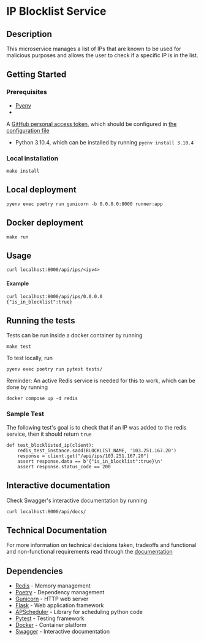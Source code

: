 # IP Blocklist Service

## Description

This microservice manages a list of IPs that are known to be used for malicious purposes and allows
the user to check if a specific IP is in the list.

## Getting Started

### Prerequisites

- [Pyenv](https://github.com/pyenv/pyenv?tab=readme-ov-file#installation)
-
A [GitHub personal access token](https://docs.github.com/en/authentication/keeping-your-account-and-data-secure/managing-your-personal-access-tokens),
which should be configured in [the configuration file](/app/home/config.py)
- Python 3.10.4, which can be installed by running `pyenv install 3.10.4`

### Local installation

    make install

## Local deployment

    pyenv exec poetry run gunicorn -b 0.0.0.0:8000 runner:app

## Docker deployment

    make run

## Usage

    curl localhost:8000/api/ips/<ipv4>

#### Example

    curl localhost:8000/api/ips/0.0.0.0    
    {"is_in_blocklist":true}

## Running the tests

Tests can be run inside a docker container by running

    make test

To test locally, run

    pyenv exec poetry run pytest tests/

Reminder: An active Redis service is needed for this to work, which can be done by running

    docker compose up -d redis

### Sample Test

The following test's goal is to check that if an IP was added
to the redis service, then it should return `true`

    def test_blocklisted_ip(client):
        redis_test_instance.sadd(BLOCKLIST_NAME, '103.251.167.20')
        response = client.get("/api/ips/103.251.167.20")
        assert response.data == b'{"is_in_blocklist":true}\n'
        assert response.status_code == 200

## Interactive documentation

Check Swagger's interactive documentation by running

    curl localhost:8000/api/docs/

## Technical Documentation

For more information on technical decisions taken, tradeoffs and functional and non-functional requirements read through
the [documentation](DOCS.md)

## Dependencies

- [Redis](https://redis.io/) - Memory management
- [Poetry](https://python-poetry.org/) - Dependency management
- [Gunicorn](https://gunicorn.org/) - HTTP web server
- [Flask](https://flask.palletsprojects.com/) - Web application framework
- [APScheduler](https://apscheduler.readthedocs.io/) - Library for scheduling python code
- [Pytest](https://pytest.org/) - Testing framework
- [Docker](https://www.docker.com/) - Container platform
- [Swagger](https://swagger.io/) - Interactive documentation
